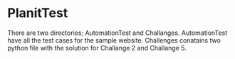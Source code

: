 # PlanitTest

There are two directories; AutomationTest and Challanges.
  AutomationTest have all the test cases for the sample website.
  Challenges conatains two python file with the solution for Challange 2 and Challange 5.

